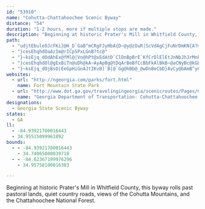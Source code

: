 ```yaml
---
id: "53910"
name: "Cohutta-Chattahoochee Scenic Byway"
distance: "54"
duration: "1-2 hours, more if multiple stops are made."
description: "Beginning at historic Prater's Mill in Whitfield County, this byway rolls past pastoral lands, quiet country roads, views of the Cohutta Mountains, and the Chattahoochee National Forest."
path:
  - "udjtEbuleOJcFKi}@H_D`GaB^mCRgFJyHbA{D~@y@zOuR|ScVdAgCjFuNrDmKN{A?mB@u}@VyVT]^QdHJtAa@N]NaAHsAAsBi@mHm@yFs@oLoAaJEyCB{HGyKRifACw\\H}Ah@oCx@EnBs@bAm@|F}EtDuDtDsGbAmClDeFf\\s`@hCgCzBsAtAkApLiPlD_DnC_BbBuC|C_Cj@k@pDyEn@oAjBmCxLkJ\\GNox@K_Dg@{CoAsFsT{l@gByDeAiBeBiCuFiGeCsDsA{CiBgFqDuPqLmh@}CuN_D_NqC}JiF_O_CiFeGmLeR_`@}AgD{AmE}@mDs@uFi@sJ_@oLOcA{McGuBsA{BcCe@u@gEgDkAk@_`@wMqHwBqHgAsAaI}@aIe@iQF{y@LaNVoA^iAzBoB`Ae@hBg@n@_BL}@FgYL}@nDiNbA{Ib@sBhCsEbIsL|AuCRw@DaBIsC_@mEFmDzCd@lBh@zB~@jHrD|T`K`[fOfG~DxAfBlFlIxAfB`CdBnBr@pGj@da@^fLCfCO~FcApWgFtn@_ChRd@tMfA`b@xKbOfDbBR~Kp@`P^vN~@vDEzx@~@vJl@rCj@lH~@bg@|HdFj@~FR^a`@KeJfGg@n@Q|FmFd@m@\\y@xBaCx@kA~AuCn@qBfBkBnCuAbCgBfDcBxAuAxAwDh@sCt@{BtIsKpLgMpIwCbBW|F_@pHXnTyArEmBfDs@bCYrDqBzKsEfD_C~WoIlBmAvF{@bA]bD_B~@q@b@u@n@]|BUb@WVg@l@gClAsDdDyGxAkDl@sBxAaCx@m@n@sBhA}MbA}E|BuEdAeAzBaFx@_AlC{DfAeAb@aB@oAEo@iAwEU{BDsBNg@|@sB|HsKzA_C`BmEFkBZaCdEoJpF{KTq@lBmEbCDnQWr@M|HUte@_GlCr@fDrB~@~@h@jBxA`CfCxCZdAh@^rDlGb@lADzBKjByBnJGrARxAX|@zKpQfBfD^bA"
  - "}cesEhqhdOaAzIm@rICpSPxLGnB?tc@"
  - "}~ksEjq_dOdAhEx@fMl@|Vn@hPt@xEdAtD`ClDnBpBrE`KfCrDlElEtJnNbJhJrMnPtBzDhAjFdAzCzHdHl@z@nEdFz@`CtAdBtDdD~LnIlCr@rCLtBh@rAz@z@XzEzEx@p@rDrBjHrHt@fBhB`IrC`HrAjBXJbErE^f@^dAb@l@|C`J~@pB|@z@hAj@`B@`DsAvHyBhB?"
  - "}cesEhqhdOl@gExBiTn@uDh@kA~AyApBg@tDqArBeBfCcBbFkAlBkB~@aCNyBc@kGb@oGnBoO_@aIJgCaBmIi@_GRoFtA{BxAqAjMsHbBq@bA[zKRhBu@~@yA^wBY{C\\sAx@cAhBHhBr@hAEl@e@^sA@eEEyAt@aBfDaDjJwDpAaAh@gARqA?_CX_B~@u@fD]bDmAjGGhHeAhAe@t@gAHy@Qy@iAk@wBJgE`AoALiBSQSK[Fi@t@yCA{@Ss@c@q@wBaBw@]]a@By@Ny@pLgIv@mAFq@Bs@Uq@yA{BS_AEuAHkBi@mBcAkBOs@IgANqBIsA[s@i@y@kBQoD\\qAOkDyAsBSoBAcB_@oA}@y@gCm@Yy@JoCjBeAWWKm@{D]q@sAiAM]eBoIBSR_@`DqA^w@?y@Ic@o@oAOm@QgDm@sAsAeAuAgHJS^WxDgB^m@Lm@Em@y@cAiAs@}DaAsBqAwAsA{CoI?e@D_@d@k@Rq@OiKEYSSe@GcBLy@^cC~DcC|@gG|@yAd@sDnDqFaBcBy@{J_K_EiDqGwCwIiGqBm@iEC_@PcF?iAWqHkROmA~AuJXqEs@iHe@qC_AaDgHuHmAeEq@mHaAwUWkAm@aAsAyAcAgBi@cCc@wCKkFHkCXcBh@yAz@eB|CeCn@sAfBaHx@{DVqBJyACsAKk@WYiB_AiBm@y@m@c@_A[yCcB{BSeAEeAx@mCIyAe@gBgBkCa@aAS_ADkATgAl@sAR_A@k@OaAyEgH}@q@cBJ_AGy@o@e@sAu@o@Sq@DyAhB{CRqACeDa@aAaAaAUkARqAn@yB?aAcBaCYy@NkDK_A{EgC{@y@i@eABs@zAaCJy@G}Bs@iEy@}AcBmAsAkB_AcCe@sEI_B_@_BgK{SM{@RuDIw@_@mAcBeDy@{CSyA"
  - "}~ksEjq_dOjBsO|EeGpHiGnAJtIKvB]`B|@`Gg@hBb@_@wDnBeCbD}AvCy@bAmB^yCsA{Ce@mJuD{LeAaLuD}IlJkCbB}I~BaKlByKhDgD"
websites:
  - url: "http://ngeorgia.com/parks/fort.html"
    name: Fort Mountain State Park
  - url: "http://www.dot.ga.gov/travelingingeorgia/scenicroutes/Pages/CohuttaCattahoochee.aspx"
    name: "Georgia Department of Transportation- Cohutta-Chattahoochee Scen"
designations:
  - Georgia State Scenic Byway
states:
  - GA
ll:
  - -84.93921700016443
  - 34.95515099961892
bounds:
  - - -84.93921700016443
    - 34.74065000039718
  - - -84.62367199976296
    - 34.95758100016303

---
```


Beginning at historic Prater's Mill in Whitfield County, this byway rolls past pastoral lands, quiet country roads, views of the Cohutta Mountains, and the Chattahoochee National Forest.
